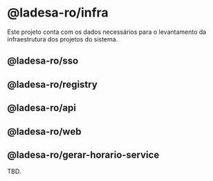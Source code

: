 # @ladesa-ro/infra

Este projeto conta com os dados necessários para o levantamento da infraestrutura dos projetos do sistema.

## @ladesa-ro/sso

## @ladesa-ro/registry

## @ladesa-ro/api

## @ladesa-ro/web

## @ladesa-ro/gerar-horario-service

TBD.
